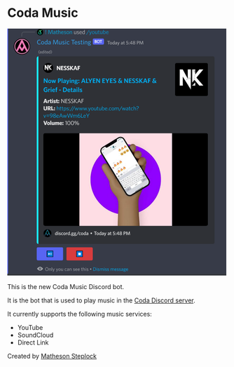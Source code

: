 # Coda Music

<img src=".github/assets/demo.png"
     alt="Coda Music embed preview"
     width="500" />

This is the new Coda Music Discord bot.

It is the bot that is used to play music in the [Coda Discord server](https://projectcoda.studio/discord).

It currently supports the following music services:

- YouTube
- SoundCloud
- Direct Link

Created by [Matheson Steplock](https://github.com/ikifar2012/)
